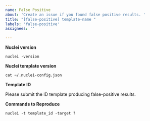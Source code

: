 ```yaml
---
name: False Positive
about: 'Create an issue if you found false positive results. '
title: "[false-positive] template-name "
labels: 'false-positive'
assignees: ''

---
```


**Nuclei version**

```
nuclei -version 
```

**Nuclei template version**

```
cat ~/.nuclei-config.json
```

**Template ID**

Please submit the ID template producing false-positive results. 

**Commands to Reproduce**

```
nuclei -t template_id -target ?
```

